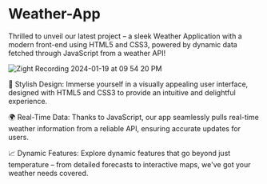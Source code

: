 # Weather-App

Thrilled to unveil our latest project – a sleek Weather Application with a modern front-end using HTML5 and CSS3, powered by dynamic data fetched through JavaScript from a weather API!

![Zight Recording 2024-01-19 at 09 54 20 PM](https://github.com/MeltemPinar/Weather-App/assets/147662901/85b40a8f-861b-4cfd-93d7-9bfac9d26eab)

🎨 Stylish Design: Immerse yourself in a visually appealing user interface, designed with HTML5 and CSS3 to provide an intuitive and delightful experience.

🌍 Real-Time Data: Thanks to JavaScript, our app seamlessly pulls real-time weather information from a reliable API, ensuring accurate updates for users.

📈 Dynamic Features: Explore dynamic features that go beyond just temperature – from detailed forecasts to interactive maps, we've got your weather needs covered.
